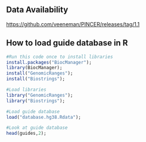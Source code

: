 ## Data Availability
https://github.com/veeneman/PINCER/releases/tag/1.1

## How to load guide database in R
```R
#Run this code once to install libraries
install.packages("BiocManager");
library(BiocManager);
install("GenomicRanges");
install("Biostrings");

#Load libraries
library("GenomicRanges");
library("Biostrings");

#Load guide database
load("database.hg38.Rdata");

#Look at guide database
head(guides,2);
```
